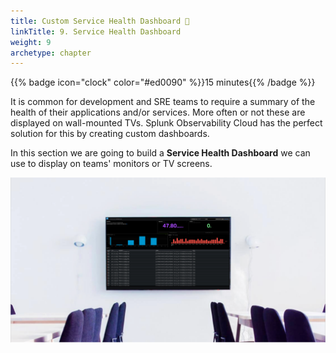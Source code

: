 ```yaml
---
title: Custom Service Health Dashboard 🏥 
linkTitle: 9. Service Health Dashboard
weight: 9
archetype: chapter
---
```


{{% badge icon="clock" color="#ed0090" %}}15 minutes{{% /badge %}}

It is common for development and SRE teams to require a summary of the health of their applications and/or services. More often or not these are displayed on wall-mounted TVs. Splunk Observability Cloud has the perfect solution for this by creating custom dashboards.

In this section we are going to build a **Service Health Dashboard** we can use to display on teams' monitors or TV screens.

 ![Wall mounted](images/wall-mount.png)
